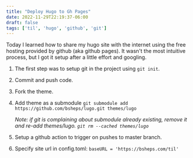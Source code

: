 ```yaml
---
title: "Deploy Hugo to Gh Pages"
date: 2022-11-29T22:19:37-06:00
draft: false
tags: ['til', 'hugo', 'github', 'git']
---
```


Today I learned how to share my hugo site with the internet using the free hosting provided by github (aka github pages). It wasn't the most intuitive process, but I got it setup after a little effort and googling.

1. The first step was to setup git in the project using `git init`.
2. Commit and push code. 
3. Fork the theme.
4. Add theme as a submodule `git submodule add https://github.com/bsheps/lugo.git themes/lugo`

    *Note: if git is complaining about submodule already existing, remove it and re-add themes/lugo. `git rm --cached themes/lugo`*

5. Setup a github action to trigger on pushes to master branch.
6. Specify site url in config.toml: `baseURL = 'https://bsheps.com/til'`
